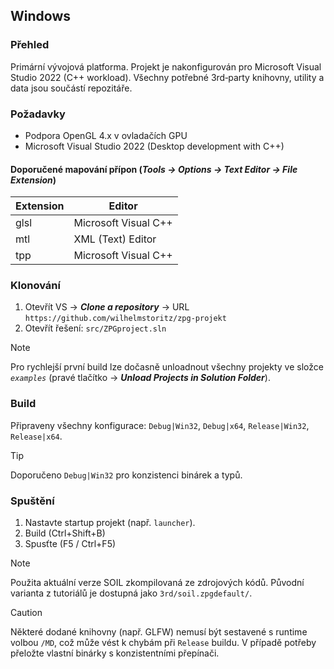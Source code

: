 ## Windows
### Přehled
Primární vývojová platforma. Projekt je nakonfigurován pro Microsoft Visual Studio 2022 (C++ workload). Všechny potřebné 3rd‑party knihovny, utility a data jsou součástí repozitáře.

### Požadavky
- Podpora OpenGL 4.x v ovladačích GPU
- Microsoft Visual Studio 2022 (Desktop development with C++)

#### Doporučené mapování přípon (***Tools → Options → Text Editor → File Extension***)
| Extension | Editor               |
|-----------|----------------------|
| glsl	    | Microsoft Visual C++ |
| mtl       | XML (Text) Editor    |
| tpp       | Microsoft Visual C++ |

### Klonování
1. Otevřít VS → ***Clone a repository*** → URL `https://github.com/wilhelmstoritz/zpg-projekt`
2. Otevřít řešení: `src/ZPGproject.sln`

> [!NOTE]
> Pro rychlejší první build lze dočasně unloadnout všechny projekty ve složce _`examples`_ (pravé tlačítko → ***Unload Projects in Solution Folder***).

### Build
Připraveny všechny konfigurace: `Debug|Win32`, `Debug|x64`, `Release|Win32`, `Release|x64`.

> [!TIP]
> Doporučeno `Debug|Win32` pro konzistenci binárek a typů.

### Spuštění
1. Nastavte startup projekt (např. `launcher`).
2. Build (Ctrl+Shift+B)
3. Spusťte (F5 / Ctrl+F5)

> [!NOTE]
Použita aktuální verze SOIL zkompilovaná ze zdrojových kódů. Původní varianta z tutoriálů je dostupná jako `3rd/soil.zpgdefault/`.

> [!CAUTION]
> Některé dodané knihovny (např. GLFW) nemusí být sestavené s runtime volbou `/MD`, což může vést k chybám při `Release` buildu. V případě potřeby přeložte vlastní binárky s konzistentními přepínači.
